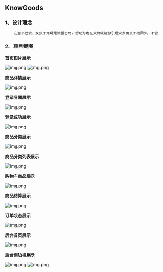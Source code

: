 ## KnowGoods

### 1、设计理念

```python
	在当下社会，女孩子无疑是流量密码，想成为走在大街就能够引起众多男孩子地回头，不管是浓妆还是淡妆，自然是少不了化妆品。所以本人就设计了这么一款“专注于女孩子的小程序”，其与普通商城类项目差别并不是多大。只是更多了专注于女孩子。
```

### 2、项目截图
**首页图片展示**

![img.png](project_img/home_one.png)
![img.png](project_img/home_two.png)

**商品详情展示**

![img.png](project_img/good_detail.png)

**登录界面展示**

![img.png](project_img/login.png)

**登录成功展示**

![img.png](project_img/success_login.png)

**商品分类展示**

![img.png](project_img/classification.png)

**商品分类列表展示**

![img.png](project_img/classification_goods.png)

**购物车商品展示**

![img.png](project_img/cart_goods.png)

**商品结算展示**

![img.png](project_img/pay.png)

**订单状态展示**

![img.png](project_img/order_list.png)

**后台首页展示**

![img.png](project_img/back_home.png)

**后台侧边栏展示**

![img.png](project_img/sidebar.png)
![img.png](project_img/sidebar2.png)
